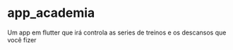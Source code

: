 # app_academia
Um app em flutter que irá controla as series de treinos e os descansos que você fizer
